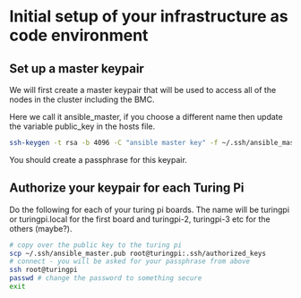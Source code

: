 # Initial setup of your infrastructure as code environment

## Set up a master keypair

We will first create a master keypair that will be used to access all of the nodes in the cluster including the BMC.

Here we call it ansible_master, if you choose a different name then update the variable public_key in the hosts file.
```bash
ssh-keygen -t rsa -b 4096 -C "ansible master key" -f ~/.ssh/ansible_master
```

You should create a passphrase for this keypair.

## Authorize your keypair for each Turing Pi

Do the following for each of your turing pi boards. The name will be turingpi or turingpi.local for the first board and turingpi-2, turingpi-3 etc for the others (maybe?).

```bash
# copy over the public key to the turing pi
scp ~/.ssh/ansible_master.pub root@turingpi:.ssh/authorized_keys
# connect - you will be asked for your passphrase from above
ssh root@turingpi
passwd # change the password to something secure
exit
```
